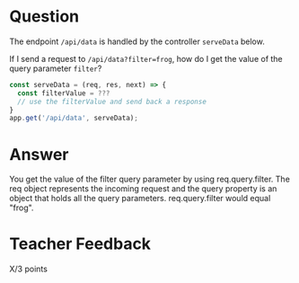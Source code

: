 # Question

The endpoint `/api/data` is handled by the controller `serveData` below.

If I send a request to `/api/data?filter=frog`, how do I get the value of the query parameter `filter`?

```js
const serveData = (req, res, next) => {
  const filterValue = ???
  // use the filterValue and send back a response
}
app.get('/api/data', serveData);
```

# Answer
You get the value of the filter query parameter by using req.query.filter. The req object represents the incoming request and the query property is an object that holds all the query parameters.  req.query.filter would equal "frog".

# Teacher Feedback

X/3 points